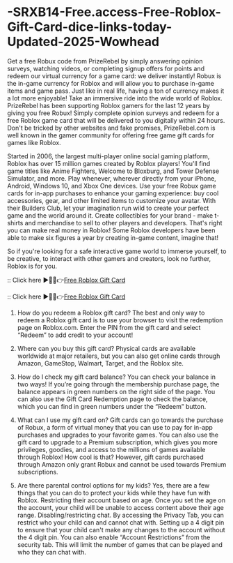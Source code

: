 # -SRXB14-Free.access-Free-Roblox-Gift-Card-dice-links-today-Updated-2025-Wowhead

Get a free Robux code from PrizeRebel by simply answering opinion surveys, watching videos, or completing signup offers for points and redeem our virtual currency for a game card: we deliver instantly! Robux is the in-game currency for Roblox and will allow you to purchase in-game items and game pass. Just like in real life, having a ton of currency makes it a lot more enjoyable! Take an immersive ride into the wide world of Roblox. PrizeRebel has been supporting Roblox gamers for the last 12 years by giving you free Robux! Simply complete opinion surveys and redeem for a free Roblox game card that will be delivered to you digitally within 24 hours. Don't be tricked by other websites and fake promises, PrizeRebel.com is well known in the gamer community for offering free game gift cards for games like Roblox.

Started in 2006, the largest multi-player online social gaming platform, Roblox has over 15 million games created by Roblox players! You'll find game titles like Anime Fighters, Welcome to Bloxburg, and Tower Defense Simulator, and more. Play whenever, wherever directly from your iPhone, Android, Windows 10, and Xbox One devices. Use your free Robux game cards for in-app purchases to enhance your gaming experience: buy cool accessories, gear, and other limited items to customize your avatar. With their Builders Club, let your imagination run wild to create your perfect game and the world around it. Create collectibles for your brand - make t-shirts and merchandise to sell to other players and developers. That's right you can make real money in Roblox! Some Roblox developers have been able to make six figures a year by creating in-game content, imagine that!

So if you're looking for a safe interactive game world to immerse yourself, to be creative, to interact with other gamers and creators, look no further, Roblox is for you.

:: Click here ►🔴✅👉[Free Roblox Gift Card](https://offersfrog.com/robux-gift)

:: Click here ►🔴✅👉[Free Roblox Gift Card](https://offersfrog.com/all-gift-card)

1. How do you redeem a Roblox gift card?
The best and only way to redeem a Roblox gift card is to use your browser to visit the redemption page on Roblox.com. Enter the PIN from the gift card and select “Redeem” to add credit to your account!

2. Where can you buy this gift card?
Physical cards are available worldwide at major retailers, but you can also get online cards through Amazon, GameStop, Walmart, Target, and the Roblox site.

3. How do I check my gift card balance?
You can check your balance in two ways! If you’re going through the membership purchase page, the balance appears in green numbers on the right side of the page. You can also use the Gift Card Redemption page to check the balance, which you can find in green numbers under the “Redeem” button.

4. What can I use my gift card on?
Gift cards can go towards the purchase of Robux, a form of virtual money that you can use to pay for in-app purchases and upgrades to your favorite games. You can also use the gift card to upgrade to a Premium subscription, which gives you more privileges, goodies, and access to the millions of games available through Roblox! How cool is that? However, gift cards purchased through Amazon only grant Robux and cannot be used towards Premium subscriptions.

5. Are there parental control options for my kids?
Yes, there are a few things that you can do to protect your kids while they have fun with Roblox.
Restricting their account based on age. Once you set the age on the account, your child will be unable to access content above their age range.
Disabling/restricting chat. By accessing the Privacy Tab, you can restrict who your child can and cannot chat with.
Setting up a 4 digit pin to ensure that your child can't make any changes to the account without the 4 digit pin.
You can also enable “Account Restrictions” from the security tab. This will limit the number of games that can be played and who they can chat with.
